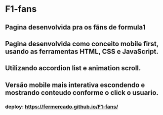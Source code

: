 # F1-fans
## Pagina desenvolvida pra os fãns de formula1

## Pagina desenvolvida como conceito mobile first, usando as ferramentas HTML, CSS e JavaScript.
## Utilizando accordion list e animation scroll.
## Versão mobile mais interativa escondendo e mostrando conteudo conforme o click o usuario.


### deploy: https://fermercado.github.io/F1-fans/

